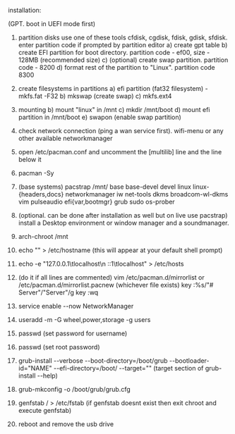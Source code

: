 installation:

(GPT. boot in UEFI mode first)
1) partition disks
use one of these tools cfdisk, cgdisk, fdisk, gdisk, sfdisk. enter partition code if prompted by partition editor
	a) create gpt table
	b) create EFI partition for boot directory. partition code - ef00, size - 128MB (recommended size)
	c) (optional) create swap partition. partition code - 8200
	d) format rest of the partition to "Linux". partition code 8300

2) create filesystems in partitions
	a) efi partition (fat32 filesystem) - mkfs.fat -F32 <efi partition>
	b) mkswap <swap partition> (create swap)
	c) mkfs.ext4 <linux partition>

3) mounting
	b) mount "linux" in /mnt
	c) mkdir /mnt/boot
	d) mount efi partition in /mnt/boot
	e) swapon (enable swap partition)

4) check network connection (ping a wan service first). wifi-menu or any other available networkmanager
5) open /etc/pacman.conf and uncomment the [multilib] line and the line below it
6) pacman -Sy
7) (base systems) pacstrap /mnt/ base base-devel devel linux linux-{headers,docs} networkmanager iw net-tools dkms broadcom-wl-dkms vim pulseaudio efi{var,bootmgr} grub sudo os-prober
8) (optional. can be done after installation as well but on live use pacstrap) install a Desktop environment or window manager and a soundmanager.
9) arch-chroot /mnt
10) echo "<computer name>" > /etc/hostname (this will appear at your default shell prompt)
11) echo -e "127.0.0.1\tlocalhost\n      ::1\tlocalhost" > /etc/hosts
12) (do it if all lines are commented) vim /etc/pacman.d/mirrorlist or /etc/pacman.d/mirrorlist.pacnew (whichever file exists) <Esc> key :%s/"# Server"/"Server"/g <Esc> key :wq
13) service enable --now NetworkManager
14) useradd -m <username> -G wheel,power,storage -g users
15) passwd <username> (set password for username)
16) passwd (set root password)
17) grub-install --verbose --boot-directory=/boot/grub --bootloader-id="NAME" --efi-directory=/boot/ --target="<your cpu architecture>" (target section of grub-install --help)
18) grub-mkconfig -o /boot/grub/grub.cfg
19) genfstab / > /etc/fstab (if genfstab doesnt exist then exit chroot and execute genfstab)
21) reboot and remove the usb drive

